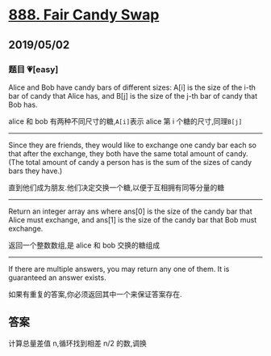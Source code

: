 # [888. Fair Candy Swap](https://leetcode.com/problems/fair-candy-swap/)

## 2019/05/02

### 题目 💗[easy]

Alice and Bob have candy bars of different sizes: A[i] is the size of the i-th bar of candy that Alice has, and B[j] is the size of the j-th bar of candy that Bob has.

alice 和 bob 有两种不同尺寸的糖,`A[i]`表示 alice 第 i 个糖的尺寸,同理`B[j]`

---

Since they are friends, they would like to exchange one candy bar each so that after the exchange, they both have the same total amount of candy. (The total amount of candy a person has is the sum of the sizes of candy bars they have.)

直到他们成为朋友.他们决定交换一个糖,以便于互相拥有同等分量的糖

---

Return an integer array ans where ans[0] is the size of the candy bar that Alice must exchange, and ans[1] is the size of the candy bar that Bob must exchange.

返回一个整数数组,是 alice 和 bob 交换的糖组成

---

If there are multiple answers, you may return any one of them. It is guaranteed an answer exists.

如果有重复的答案,你必须返回其中一个来保证答案存在.

## 答案

计算总量差值 n,循环找到相差 n/2 的数,调换
